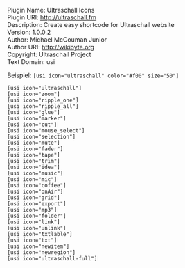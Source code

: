 

Plugin Name: Ultraschall Icons<br>
Plugin URI: http://ultraschall.fm<br>
Description: Create easy shortcode for Ultraschall website<br>
Version: 1.0.0.2<br>
Author: Michael McCouman Junior<br>
Author URI: http://wikibyte.org<br>
Copyright: Ultraschall Project<br>
Text Domain: usi<br>


Beispiel: `[usi icon="ultraschall" color="#f00" size="50"]`

    [usi icon="ultraschall"]
    [usi icon="zoom"]
    [usi icon="ripple_one"]
    [usi icon="ripple_all"]
    [usi icon="glue"]
    [usi icon="marker"]
    [usi icon="cut"]
    [usi icon="mouse_select"]
    [usi icon="selection"]
    [usi icon="mute"]
    [usi icon="fader"]
    [usi icon="tape"]
    [usi icon="trim"]
    [usi icon="idea"]
    [usi icon="music"]
    [usi icon="mic"]
    [usi icon="coffee"]
    [usi icon="onAir"]
    [usi icon="grid"]
    [usi icon="export"]
    [usi icon="mp3"]
    [usi icon="folder"]
    [usi icon="link"]
    [usi icon="unlink"]
    [usi icon="txtlable"]
    [usi icon="txt"]
    [usi icon="newitem"]
    [usi icon="newregion"]
    [usi icon="ultraschall-full"]
